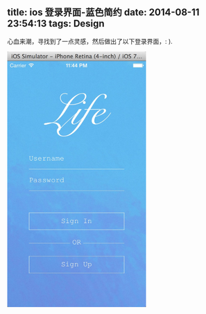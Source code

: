 title: ios 登录界面-蓝色简约
date: 2014-08-11 23:54:13
tags: Design
---

心血来潮，寻找到了一点灵感，然后做出了以下登录界面，: ).

<img src="https://raw.githubusercontent.com/JasonZengJ/Images/master/blog/LoginView.png" width=320 />